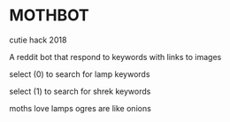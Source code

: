 # MOTHBOT
cutie hack 2018

A reddit bot that respond to keywords with links to images

select (0) to search for lamp keywords

select (1) to search for shrek keywords

moths love lamps
ogres are like onions
